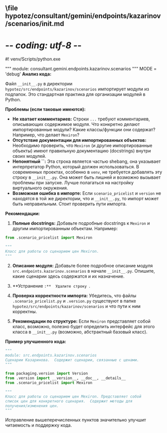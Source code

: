 ## \file hypotez/consultant/gemini/endpoints/kazarinov/scenarios/__init__.md
# -*- coding: utf-8 -*-
#! venv/Scripts/python.exe

""" module: consultant.gemini.endpoints.kazarinov.scenarios """
MODE = 'debug'
**Анализ кода:**

Файл `__init__.py` в директории `hypotez/src/endpoints/kazarinov/scenarios` импортирует модули из подпапок.  Это стандартная практика для организации модулей в Python.

**Проблемы (если таковые имеются):**

* **Не хватает комментариев:**  Строки `...` требуют комментариев, описывающих содержимое модуля. Что конкретно делают импортированные модули? Какие классы/функции они содержат?  Например, что делает `Mexiron`?
* **Отсутствие документации для импортированных объектов:**  Необходимо проверить, что `Mexiron` (и другие импортированные объекты) имеют правильную документацию (docstrings) внутри своих модулей.
* **Непонятный ``:**  Эта строка является частью shebang, она указывает интерпретатор Python, который должен использоваться.  В современных проектах, особенно в `venv`, не требуется добавлять эту строку в `__init__.py`. Она может быть лишней и возможно вызывает проблемы при запуске.  Лучше полагаться на настройку виртуального окружения.
* **Возможная ошибка в импорте:** Если `scenario_pricelist` и `version` не находятся в той же директории, что и `__init__.py`, то импорт может быть неправильным.  Стоит проверить пути импорта.


**Рекомендации:**

1. **Полные docstrings:**  Добавьте подробные docstrings к `Mexiron` и другим импортированным объектам. Например:

```python
from .scenario_pricelist import Mexiron

"""
Класс для работы со сценарием цен Mexiron.
"""
```

2. **Описание модуля:** Добавьте более подробное описание модуля `src.endpoints.kazarinov.scenarios` в начале `__init__.py`.  Опишите, какие сценарии здесь содержатся и их назначение.

3. **Устранение ``:**  Удалите строку ``.

4. **Проверка корректности импорта:** Убедитесь, что файлы `.scenario_pricelist.py` и `.version.py` существуют в папке `hypotez/src/endpoints/kazarinov/scenarios` и что пути к ним корректны.

5. **Рекомендации по структуре:** Если `Mexiron` представляет собой класс, возможно, полезно будет определить интерфейс для этого класса в `__init__.py` (возможно, абстрактный базовый класс).

**Пример улучшенного кода:**

```python
"""
module: src.endpoints.kazarinov.scenarios
Сценарии Казаринова.  Содержит сценарии, связанные с ценами.
"""

from packaging.version import Version
from .version import __version__, __doc__, __details__
from .scenario_pricelist import Mexiron

"""
Класс для работы со сценарием цен Mexiron. Представляет собой
список цен для конкретного сценария.  Содержит методы для
получения/изменения цен.
"""
```


Исправление вышеперечисленных пунктов значительно улучшит читаемость и поддержку кода.
